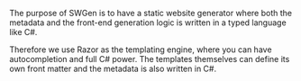 ﻿The purpose of SWGen is to have a static website generator where both the metadata and the front-end generation logic is written in a typed language like C#.

Therefore we use Razor as the templating engine, where you can have autocompletion and full C# power. The templates themselves can define its own front matter and the metadata is also written in C#.
